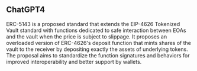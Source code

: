 ## ChatGPT4

ERC-5143 is a proposed standard that extends the EIP-4626 Tokenized Vault standard with functions dedicated to safe interaction between EOAs and the vault when the price is subject to slippage. It proposes an overloaded version of ERC-4626's deposit function that mints shares of the vault to the receiver by depositing exactly the assets of underlying tokens. The proposal aims to standardize the function signatures and behaviors for improved interoperability and better support by wallets.
